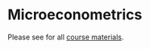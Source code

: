 # Microeconometrics

Please see for all [course materials](https://microeconometrics.readthedocs.io).
